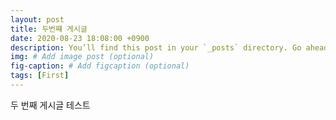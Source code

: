 ```yaml
---
layout: post
title: 두번쨰 게시글
date: 2020-08-23 18:08:00 +0900
description: You’ll find this post in your `_posts` directory. Go ahead and edit it and re-build the site to see your changes. # Add post description (optional)
img: # Add image post (optional)
fig-caption: # Add figcaption (optional)
tags: [First]
---
```

두 번째 게시글 테스트